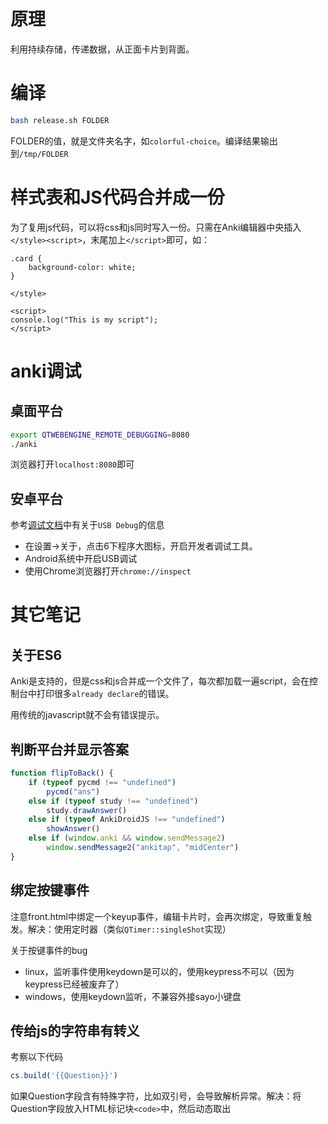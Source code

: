 # 原理

利用持续存储，传递数据，从正面卡片到背面。

# 编译

```bash
bash release.sh FOLDER
```

FOLDER的值，就是文件夹名字，如`colorful-choice`。编译结果输出到`/tmp/FOLDER`

# 样式表和JS代码合并成一份

为了复用js代码，可以将css和js同时写入一份。只需在Anki编辑器中央插入`</style><script>`，末尾加上`</script>`即可，如：

```
.card {
    background-color: white;
}

</style>

<script>
console.log("This is my script");
</script>
```

# anki调试

## 桌面平台

```bash
export QTWEBENGINE_REMOTE_DEBUGGING=8080
./anki
```

浏览器打开`localhost:8080`即可

## 安卓平台

参考[调试文档](https://github.com/ankidroid/Anki-Android/wiki/Development-Guide)中有关于`USB Debug`的信息

- 在设置->关于，点击6下程序大图标，开启开发者调试工具。
- Android系统中开启USB调试
- 使用Chrome浏览器打开`chrome://inspect`

# 其它笔记

## 关于ES6

Anki是支持的，但是css和js合并成一个文件了，每次都加载一遍script，会在控制台中打印很多`already declare`的错误。

用传统的javascript就不会有错误提示。

## 判断平台并显示答案

```javascript
function flipToBack() {
    if (typeof pycmd !== "undefined")
        pycmd("ans")
    else if (typeof study !== "undefined")
        study.drawAnswer()
    else if (typeof AnkiDroidJS !== "undefined")
        showAnswer()
    else if (window.anki && window.sendMessage2)
        window.sendMessage2("ankitap", "midCenter")
}
```

## 绑定按键事件

注意front.html中绑定一个keyup事件，编辑卡片时，会再次绑定，导致重复触发。解决：使用定时器（类似`QTimer::singleShot`实现）

关于按键事件的bug

- linux，监听事件使用keydown是可以的，使用keypress不可以（因为keypress已经被废弃了）
- windows，使用keydown监听，不兼容外接sayo小键盘

## 传给js的字符串有转义

考察以下代码

```javascript
cs.build('{{Question}}')
```

如果Question字段含有特殊字符，比如双引号，会导致解析异常。解决：将Question字段放入HTML标记块`<code>`中，然后动态取出

